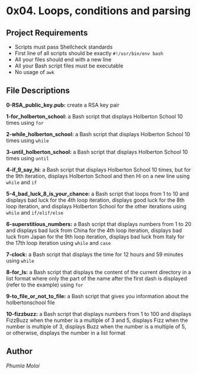 # 0x04. Loops, conditions and parsing
## Project Requirements
- Scripts must pass Shellcheck standards
- First line of all scripts should be exactly `#!/usr/bin/env bash`
- All your files should end with a new line
- All your Bash script files must be executable
- No usage of `awk`

## File Descriptions
**0-RSA_public_key.pub:** create a RSA key pair

**1-for_holberton_school:** a Bash script that displays Holberton School 10 times using `for`

**2-while_holberton_school:** a Bash script that displays Holberton School 10 times using `while`

**3-until_holberton_school:** a Bash script that displays Holberton School 10 times using `until`

**4-if_9_say_hi:** a Bash script that displays Holberton School 10 times, but for the 9th iteration, displays Holberton School and then Hi on a new line using `while` and `if`

**5-4_bad_luck_8_is_your_chance:** a Bash script that loops from 1 to 10 and displays bad luck for the 4th loop iteration, displays good luck for the 8th loop iteration, and displays Holberton School for the other iterations using `while` and `if/elif/else`

**6-superstitious_numbers:** a Bash script that displays numbers from 1 to 20 and displays bad luck from China for the 4th loop iteration, displays bad luck from Japan for the 9th loop iteration, displays bad luck from Italy for the 17th loop iteration using `while` and `case`

**7-clock:** a Bash script that displays the time for 12 hours and 59 minutes using `while`

**8-for_ls:** a Bash script that displays the content of the current directory in a list format where only the part of the name after the first dash is displayed (refer to the example) using `for`

**9-to_file_or_not_to_file:** a Bash script that gives you information about the holbertonschool file

**10-fizzbuzz:** a Bash script that displays numbers from 1 to 100 and displays FizzBuzz when the number is a multiple of 3 and 5, displays Fizz when the number is multiple of 3, displays Buzz when the number is a multiple of 5, or otherwise, displays the number in a list format

## Author
*Phumla Moloi*

